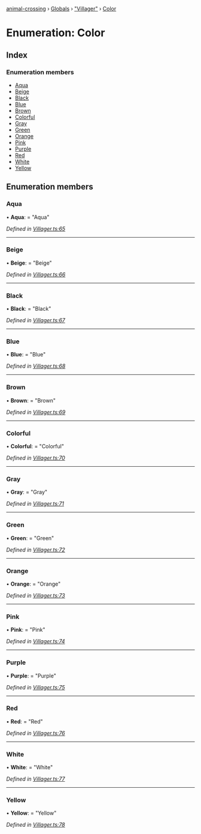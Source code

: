 [animal-crossing](../README.md) › [Globals](../globals.md) › ["Villager"](../modules/_villager_.md) › [Color](_villager_.color.md)

# Enumeration: Color

## Index

### Enumeration members

* [Aqua](_villager_.color.md#aqua)
* [Beige](_villager_.color.md#beige)
* [Black](_villager_.color.md#black)
* [Blue](_villager_.color.md#blue)
* [Brown](_villager_.color.md#brown)
* [Colorful](_villager_.color.md#colorful)
* [Gray](_villager_.color.md#gray)
* [Green](_villager_.color.md#green)
* [Orange](_villager_.color.md#orange)
* [Pink](_villager_.color.md#pink)
* [Purple](_villager_.color.md#purple)
* [Red](_villager_.color.md#red)
* [White](_villager_.color.md#white)
* [Yellow](_villager_.color.md#yellow)

## Enumeration members

###  Aqua

• **Aqua**: = "Aqua"

*Defined in [Villager.ts:65](https://github.com/Norviah/animal-crossing/blob/682361d/module/types/Villager.ts#L65)*

___

###  Beige

• **Beige**: = "Beige"

*Defined in [Villager.ts:66](https://github.com/Norviah/animal-crossing/blob/682361d/module/types/Villager.ts#L66)*

___

###  Black

• **Black**: = "Black"

*Defined in [Villager.ts:67](https://github.com/Norviah/animal-crossing/blob/682361d/module/types/Villager.ts#L67)*

___

###  Blue

• **Blue**: = "Blue"

*Defined in [Villager.ts:68](https://github.com/Norviah/animal-crossing/blob/682361d/module/types/Villager.ts#L68)*

___

###  Brown

• **Brown**: = "Brown"

*Defined in [Villager.ts:69](https://github.com/Norviah/animal-crossing/blob/682361d/module/types/Villager.ts#L69)*

___

###  Colorful

• **Colorful**: = "Colorful"

*Defined in [Villager.ts:70](https://github.com/Norviah/animal-crossing/blob/682361d/module/types/Villager.ts#L70)*

___

###  Gray

• **Gray**: = "Gray"

*Defined in [Villager.ts:71](https://github.com/Norviah/animal-crossing/blob/682361d/module/types/Villager.ts#L71)*

___

###  Green

• **Green**: = "Green"

*Defined in [Villager.ts:72](https://github.com/Norviah/animal-crossing/blob/682361d/module/types/Villager.ts#L72)*

___

###  Orange

• **Orange**: = "Orange"

*Defined in [Villager.ts:73](https://github.com/Norviah/animal-crossing/blob/682361d/module/types/Villager.ts#L73)*

___

###  Pink

• **Pink**: = "Pink"

*Defined in [Villager.ts:74](https://github.com/Norviah/animal-crossing/blob/682361d/module/types/Villager.ts#L74)*

___

###  Purple

• **Purple**: = "Purple"

*Defined in [Villager.ts:75](https://github.com/Norviah/animal-crossing/blob/682361d/module/types/Villager.ts#L75)*

___

###  Red

• **Red**: = "Red"

*Defined in [Villager.ts:76](https://github.com/Norviah/animal-crossing/blob/682361d/module/types/Villager.ts#L76)*

___

###  White

• **White**: = "White"

*Defined in [Villager.ts:77](https://github.com/Norviah/animal-crossing/blob/682361d/module/types/Villager.ts#L77)*

___

###  Yellow

• **Yellow**: = "Yellow"

*Defined in [Villager.ts:78](https://github.com/Norviah/animal-crossing/blob/682361d/module/types/Villager.ts#L78)*
